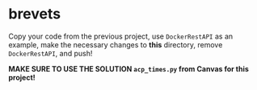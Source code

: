# brevets #

Copy your code from the previous project, use `DockerRestAPI` as an example, make the necessary changes to **this** directory, remove `DockerRestAPI`, and push!

**MAKE SURE TO USE THE SOLUTION `acp_times.py` from Canvas for this project!**